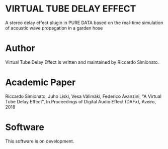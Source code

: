 # VIRTUAL TUBE DELAY EFFECT

A stereo delay effect plugin in PURE DATA based on the real-time simulation of acoustic wave propagation in a garden hose

# Author

Virtual Tube Delay Effect is written and maintained by Riccardo Simionato.

# Academic Paper

Riccardo Simionato, Juho Liski, Vesa Välimäki, Federico Avanzini, "A Virtual Tube Delay Effect", In Proceedings of Digital Audio Effect (DAFx), Aveiro, 2018

# Software

This software is on development.
